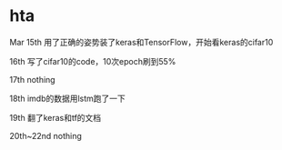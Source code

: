 # hta
Mar 
15th 用了正确的姿势装了keras和TensorFlow，开始看keras的cifar10

16th 写了cifar10的code，10次epoch刷到55%

17th nothing

18th imdb的数据用lstm跑了一下

19th 翻了keras和tf的文档

20th~22nd nothing
